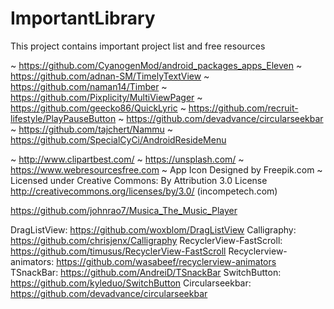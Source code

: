 # ImportantLibrary
This project contains important project list and free resources

~ https://github.com/CyanogenMod/android_packages_apps_Eleven
~ https://github.com/adnan-SM/TimelyTextView
~ https://github.com/naman14/Timber
~ https://github.com/Pixplicity/MultiViewPager
~ https://github.com/geecko86/QuickLyric
~ https://github.com/recruit-lifestyle/PlayPauseButton
~ https://github.com/devadvance/circularseekbar
~ https://github.com/tajchert/Nammu
~ https://github.com/SpecialCyCi/AndroidResideMenu

~ http://www.clipartbest.com/
~ https://unsplash.com/
~ https://www.webresourcesfree.com
~ App Icon Designed by Freepik.com 
~ Licensed under Creative Commons: By Attribution 3.0 License
http://creativecommons.org/licenses/by/3.0/ (incompetech.com)

 https://github.com/johnrao7/Musica_The_Music_Player
 
 
 DragListView: https://github.com/woxblom/DragListView 
Calligraphy: https://github.com/chrisjenx/Calligraphy 
RecyclerView-FastScroll: https://github.com/timusus/RecyclerView-FastScroll 
Recyclerview-animators: https://github.com/wasabeef/recyclerview-animators 
TSnackBar: https://github.com/AndreiD/TSnackBar 
SwitchButton: https://github.com/kyleduo/SwitchButton 
Circularseekbar: https://github.com/devadvance/circularseekbar 


